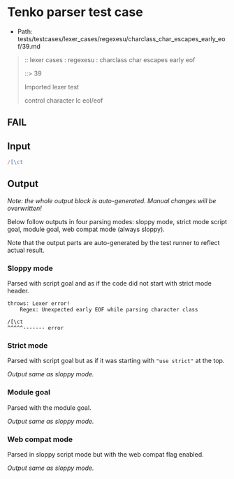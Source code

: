 # Tenko parser test case

- Path: tests/testcases/lexer_cases/regexesu/charclass_char_escapes_early_eof/39.md

> :: lexer cases : regexesu : charclass char escapes early eof
>
> ::> 39
>
> Imported lexer test
>
> control character lc eol/eof

## FAIL

## Input

`````js
/[\ct
`````

## Output

_Note: the whole output block is auto-generated. Manual changes will be overwritten!_

Below follow outputs in four parsing modes: sloppy mode, strict mode script goal, module goal, web compat mode (always sloppy).

Note that the output parts are auto-generated by the test runner to reflect actual result.

### Sloppy mode

Parsed with script goal and as if the code did not start with strict mode header.

`````
throws: Lexer error!
    Regex: Unexpected early EOF while parsing character class

/[\ct
^^^^^------- error
`````

### Strict mode

Parsed with script goal but as if it was starting with `"use strict"` at the top.

_Output same as sloppy mode._

### Module goal

Parsed with the module goal.

_Output same as sloppy mode._

### Web compat mode

Parsed in sloppy script mode but with the web compat flag enabled.

_Output same as sloppy mode._
